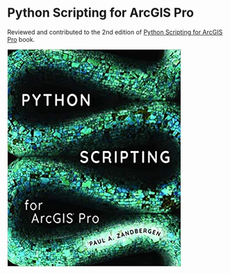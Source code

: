 # Python Scripting for ArcGIS Pro
Reviewed and contributed to the 2nd edition of [Python Scripting for ArcGIS Pro](https://esripress.esri.com/display/index.cfm?fuseaction=display&websiteID=384&moduleID=0) book.

<a href='https://www.amazon.com/dp/B082T3DLC1/ref=cm_sw_em_r_mt_dp_U_nE0bFbH4W8VX0' target="_blank"><img src='/images/python-scripting-ags-pro-book-cover.jpg'></a>
